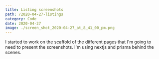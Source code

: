 ```yaml
---
title: Listing screenshots
path: /2020-04-27-listings
category: Code
date: 2020-04-27
image: ./screen_shot_2020-04-27_at_8_41_00_pm.png
---
```


I started to work on the scaffold of the different pages that I'm going to need to present the screenshots. I'm using nextjs and prisma behind the scenes.
